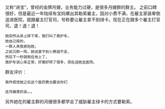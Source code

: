 又称“进宝”，曾经的金牌月嫂，业务能力过硬，是很多月嫂群的群主。
之前口碑很好，但是最近一年陆续有宝妈爆出其勒索雇主，因对小费不满，在雇主家装晕倒送进医院，就跟雇主打官司，号称要让雇主拿不到绿卡。现在正在跟多个雇主打官司，退！退！退！
```
她突然从床上摔下来，我们叫了救护车，
她自己摔的，
一群人来我家抬她，
之前沉默一阵，她说拿不到小费就不走，
然后下一秒就倒在地上了，
救护车说心率正常，好像好转了很多，现在送她去医院。
```
群友评价：
```
我咋感觉她之后这个医药费也要讹你们
```
```
这月嫂真的会。。。
```
另外她在的雇主群的月嫂很多都学会了威胁雇主绿卡的方式要勒索。
